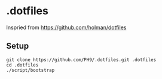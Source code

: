 # .dotfiles

Inspried from <https://github.com/holman/dotfiles>

## Setup

```shell
git clone https://github.com/PH9/.dotfiles.git .dotfiles
cd .dotfiles
./script/bootstrap
```
